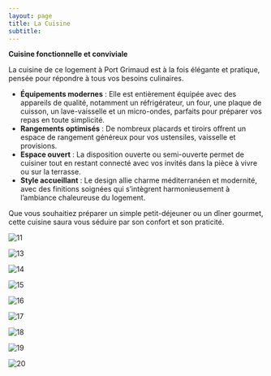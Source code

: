 ```yaml
---
layout: page
title: La Cuisine
subtitle: 
---
```


**Cuisine fonctionnelle et conviviale**  

La cuisine de ce logement à Port Grimaud est à la fois élégante et pratique, pensée pour répondre à tous vos besoins culinaires.  

- **Équipements modernes** : Elle est entièrement équipée avec des appareils de qualité, notamment un réfrigérateur, un four, une plaque de cuisson, un lave-vaisselle et un micro-ondes, parfaits pour préparer vos repas en toute simplicité.  
- **Rangements optimisés** : De nombreux placards et tiroirs offrent un espace de rangement généreux pour vos ustensiles, vaisselle et provisions.  
- **Espace ouvert** : La disposition ouverte ou semi-ouverte permet de cuisiner tout en restant connecté avec vos invités dans la pièce à vivre ou sur la terrasse.  
- **Style accueillant** : Le design allie charme méditerranéen et modernité, avec des finitions soignées qui s’intègrent harmonieusement à l’ambiance chaleureuse du logement.  

Que vous souhaitiez préparer un simple petit-déjeuner ou un dîner gourmet, cette cuisine saura vous séduire par son confort et son praticité.

![11](assets/11.jpeg)

![13](assets/13.jpeg)

![14](assets/14.jpeg)

![15](assets/15.jpeg)

![16](assets/16.jpeg)

![17](assets/17.jpeg)

![18](assets/18.jpeg)

![19](assets/19.jpeg)

![20](assets/20.jpeg)
